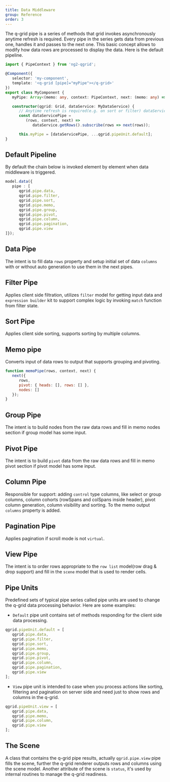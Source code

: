 ```yaml
---
title: Data Middleware
group: Reference
order: 3
---
```


The q-grid pipe is a series of methods that grid invokes asynchronously anytime refresh is required. Every pipe in the series gets data from previous one, handles it and passes to the next one. This basic concept allows to modify how data rows are processed to display the data. Here is the default pipeline.

```typescript
import { PipeContext } from 'ng2-qgrid';

@Component({
   selector: 'my-component',
   template: '<q-grid [pipe]="myPipe"></q-grid>'
})
export class MyComponent {
   myPipe: Array<(memo: any, context: PipeContext, next: (memo: any) => void)>;

   constructor(qgrid: Grid, dataService: MyDataService) {
      // Anytime refresh is required(e.g. on sort or filter) dataServicePipe will be called.
      const dataServicePipe = 
         (rows, context, next) =>
            dataService.getRows().subscribe(rows => next(rows));

      this.myPipe = [dataServicePipe, ...qgrid.pipeUnit.default];
}
```

## Default Pipeline

By default the chain below is invoked element by element when data middleware is triggered.

```typescript
model.data({
   pipe : [
      qgrid.pipe.data,
      qgrid.pipe.filter,
      qgrid.pipe.sort,
      qgrid.pipe.memo,
      qgrid.pipe.group, 
      qgrid.pipe.pivot,
      qgrid.pipe.column,
      qgrid.pipe.pagination,
      qgrid.pipe.view
]});
```

## Data Pipe

The intent is to fill data `rows` property and setup initial set of data `columns` with or without auto generation to use them in the next pipes.

## Filter Pipe

Applies client side filtration, utilizes `filter` model for getting input data and `expression builder` kit to support complex logic by invoking `match` function from filter state.

## Sort Pipe

Applies client side sorting, supports sorting by multiple columns.

## Memo pipe

Converts input of data rows to output that supports grouping and pivoting. 

```javascript
function memoPipe(rows, context, next) {
   next({
      rows,
      pivot: { heads: [], rows: [] },
      nodes: []
   });
}
```

## Group Pipe

The intent is to build nodes from the raw data rows and fill in memo nodes section if group model has some input.

## Pivot Pipe

The intent is to build `pivot` data from the raw data rows and fill in memo pivot section if pivot model has some input.

## Column Pipe

Responsible for support: adding `control` type columns, like select or group columns, column cohorts (rowSpans and colSpans inside header), pivot column generation, column visibility and sorting. To the memo output `columns` property is added.

## Pagination Pipe

Applies pagination if scroll mode is not `virtual`.

## View Pipe

The intent is to order rows appropriate to the `row list` model(row drag & drop support) and fill in the `scene` model that is used to render cells.

## Pipe Units

Predefined sets of typical pipe series called pipe units are used to change the q-grid data processing behavior. Here are some examples:

* `Default` pipe unit contains set of methods responding for the client side data processing.

```typescript
qgrid.pipeUnit.default = [
   qgrid.pipe.data,
   qgrid.pipe.filter,
   qgrid.pipe.sort,
   qgrid.pipe.memo,
   qgrid.pipe.group,
   qgrid.pipe.pivot,
   qgrid.pipe.column,
   qgrid.pipe.pagination,
   qgrid.pipe.view
];
```

* `View` pipe unit is intended to case when you process actions like sorting, filtering and pagination on server side and need just to show rows and columns in the q-grid.

```typescript
qgrid.pipeUnit.view = [
   qgrid.pipe.data,
   qgrid.pipe.memo,
   qgrid.pipe.column,
   qgrid.pipe.view
];
```

## The Scene

A class that contains the q-grid pipe results, actually `qgrid.pipe.view` pipe fills the scene, further the q-grid renderer outputs rows and columns using the scene model. Another attribute of the scene is `status`, it's used by internal routines to manage the q-grid readiness.